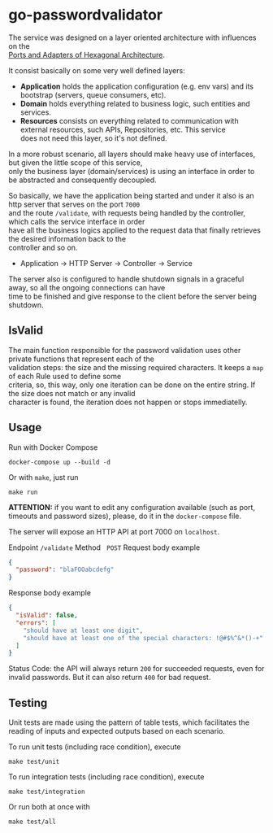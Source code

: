 # go-passwordvalidator

The service was designed on a layer oriented architecture with influences on the\
[Ports and Adapters of Hexagonal Architecture](https://dev.to/jofisaes/hexagonal-architecture-ports-and-adapters-1h4m).

It consist basically on some very well defined layers:

- **Application** holds the application configuration (e.g. env vars) and its bootstrap (servers, queue consumers, etc).
- **Domain** holds everything related to business logic, such entities and services.
- **Resources** consists on everything related to communication with external resources, such APIs, Repositories, etc. This service \
does not need this layer, so it's not defined.

In a more robust scenario, all layers should make heavy use of interfaces, but given the little scope of this service, \
only the business layer (domain/services) is using an interface in order to be abstracted and consequently decoupled.

So basically, we have the application being started and under it also is an http server that serves on the port `7000` \
and the route `/validate`, with requests being handled by the controller, which calls the service interface in order \
have all the business logics applied to the request data that finally retrieves the desired information back to the \
controller and so on.

- Application -> HTTP Server -> Controller -> Service

The server also is configured to handle shutdown signals in a graceful away, so all the ongoing connections can have \
time to be finished and give response to the client before the server being shutdown.

## IsValid

The main function responsible for the password validation uses other private functions that represent each of the \
validation steps: the size and the missing required characters. It keeps a `map` of each Rule used to define some \
criteria, so, this way, only one iteration can be done on the entire string. If the size does not match or any invalid \
character is found, the iteration does not happen or stops immediatelly.

## Usage

Run with Docker Compose

```shell script
docker-compose up --build -d
```

Or with `make`, just run
```shell script
make run
```

**ATTENTION:** if you want to edit any configuration available (such as port, timeouts and password sizes), please, do it in the `docker-compose` file.

The server will expose an HTTP API at port 7000 on `localhost`.

Endpoint `/validate`
Method &nbsp;&nbsp;`POST`
Request body example
```json
{
  "password": "blaFOOabcdefg"
}
```
Response body example
```json
{
  "isValid": false,
  "errors": [
    "should have at least one digit",
    "should have at least one of the special characters: !@#$%^&*()-+"
  ]
}
```
Status Code: the API will always return `200` for succeeded requests, even for invalid passwords. But it can also return `400` for bad request.

## Testing

Unit tests are made using the pattern of table tests, which facilitates the reading of inputs and expected outputs based on each scenario.

To run unit tests (including race condition), execute
```shell script
make test/unit
```

To run integration tests (including race condition), execute
```shell script
make test/integration
```

Or run both at once with
```shell script
make test/all
```
